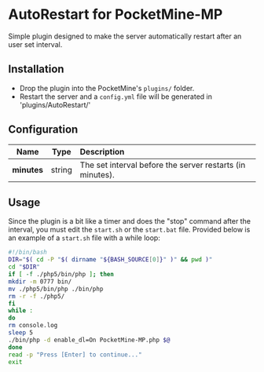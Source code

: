 # AutoRestart for PocketMine-MP

Simple plugin designed to make the server automatically restart after an user set interval.

## Installation
- Drop the plugin into the PocketMine's `plugins/` folder.
- Restart the server and a `config.yml` file will be generated in 'plugins/AutoRestart/'

## Configuration
| Name | Type | Description |
| :---: | :---: | :--- |
| __minutes__ | string | The set interval before the server restarts (in minutes). |

## Usage
Since the plugin is a bit like a timer and does the "stop" command after the interval, you must edit the `start.sh` or the `start.bat` file. Provided below is an example of a `start.sh` file with a while loop:

```bash
#!/bin/bash
DIR="$( cd -P "$( dirname "${BASH_SOURCE[0]}" )" && pwd )"
cd "$DIR"
if [ -f ./php5/bin/php ]; then
mkdir -m 0777 bin/
mv ./php5/bin/php ./bin/php
rm -r -f ./php5/
fi
while :
do
rm console.log
sleep 5
./bin/php -d enable_dl=On PocketMine-MP.php $@
done
read -p "Press [Enter] to continue..."
exit
```